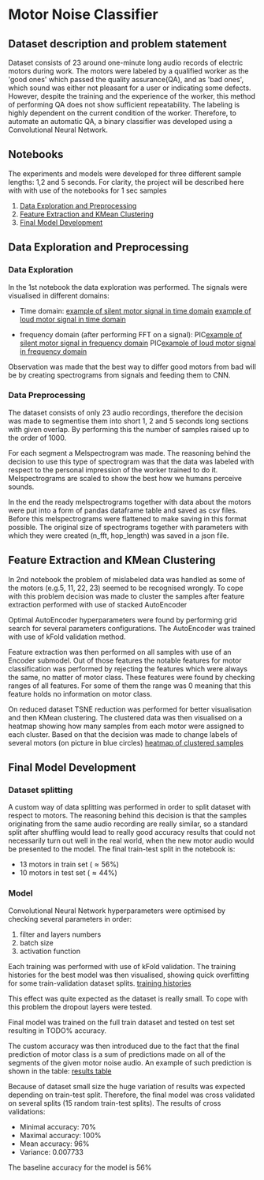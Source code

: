 # Motor Noise Classifier

## Dataset description and problem statement

Dataset consists of 23 around one-minute long audio records of electric motors during work. The motors were labeled by a qualified worker as the 'good ones' which passed the quality assurance(QA), and as 'bad ones', which sound was either not pleasant for a user or indicating some defects. However, despite the training and the experience of the worker, this method of performing QA does not show sufficient repeatability. The labeling is highly dependent on the current condition of the worker. Therefore, to automate an automatic QA, a binary classifier was developed using a Convolutional Neural Network.

## Notebooks
The experiments and models were developed for three different sample lengths: 1,2 and 5 seconds. For clarity, the project will be described here with with use of the notebooks for 1 sec samples
1. [Data Exploration and Preprocessing](https://github.com/marcinstopyra/motor_noise_clf/blob/master/00_data_exploration_and_preprocess_1sec.ipynb)
2. [Feature Extraction and KMean Clustering](https://github.com/marcinstopyra/motor_noise_clf/blob/master/10_Cluster_1sec_samples.ipynb)
3. [Final Model Development](https://github.com/marcinstopyra/motor_noise_clf/blob/master/20_CNN_1sec_samples.ipynb)

## Data Exploration and Preprocessing
### Data Exploration
In the 1st notebook the data exploration was performed. The signals were visualised in different domains:
- Time domain: 
[example of silent motor signal in time domain](/images/time_domain1.png)
[example of loud motor signal in time domain](/images/time_domain2.png)

- frequency domain (after performing FFT on a signal):
PIC[example of silent motor signal in frequency domain](/images/freq_domain1.png)
PIC[example of loud motor signal in frequency domain](/images/freq_domain2.png)

Observation was made that the best way to differ good motors from bad will be by creating spectrograms from signals and feeding them to CNN.

### Data Preprocessing
The dataset consists of only 23 audio recordings, therefore the decision was made to segmentise them into short 1, 2 and 5 seconds long sections with given overlap. By performing this the number of samples raised up to the order of 1000.

For each segment a Melspectrogram was made. The reasoning behind the decision to use this type of spectrogram was that the data was labeled with respect to the personal impression of the worker trained to do it. Melspectrograms are scaled to show the best how we humans perceive sounds.

In the end the ready melspectrograms together with data about the motors were put into a form of pandas dataframe table and saved as csv files. Before this melspectrograms were flattened to make saving in this format possible. The original size of spectrograms together with parameters with which they were created (n_fft, hop_length) was saved in a json file.

## Feature Extraction and KMean Clustering
In 2nd notebook the problem of mislabeled data was handled as some of the motors (e.g.5, 11, 22, 23) seemed to be recognised wrongly. To cope with this problem decision was made to cluster the samples after feature extraction performed with use of stacked AutoEncoder

Optimal AutoEncoder hyperparameters were found by performing grid search for several parameters configurations. The AutoEncoder was trained with use of kFold validation method.

Feature extraction was then performed on all samples with use of an Encoder submodel. Out of those features the notable features for motor classification was performed by rejecting the features which were always the same, no matter of motor class. These features were found by checking ranges of all features. For some of them the range was 0 meaning that this feature holds no information on motor class.

On reduced dataset TSNE reduction was performed for better visualisation and then KMean clustering. The clustered data was then visualised on a heatmap showing how many samples from each motor were assigned to each cluster. Based on that the decision was made to change labels of several motors (on picture in blue circles)
[heatmap of clustered samples](/images/heatmap.png)

## Final Model Development
### Dataset splitting
A custom way of data splitting was performed in order to split dataset with respect to motors. The reasoning behind this decision is that the samples originating from the same audio recording are really similar, so a standard split after shuffling would lead to really good accuracy results that could not necessarily turn out well in the real world, when the new motor audio would be presented to the model. The final train-test split in the notebook is:
- 13 motors in train set ($\approx 56$%)
- 10 motors in test set ($\approx 44$%)

### Model
Convolutional Neural Network hyperparameters were optimised by checking several parameters in order:
1. filter and layers numbers
2. batch size
3. activation function

Each training was performed with use of kFold validation. The training histories for the best model was then visualised, showing quick overfitting for some train-validation dataset splits. 
[training histories](/images/training_history.png)

This effect was quite expected as the dataset is really small. To cope with this problem the dropout layers were tested.

Final model was trained on the full train dataset and tested on test set resulting in TODO% accuracy.

The custom accuracy was then introduced due to the fact that the final prediction of motor class is a sum of predictions made on all of the segments of the given motor noise audio. 
An example of such prediction is shown in the table:
[results table](/images/pred_table.png)

Because of dataset small size the huge variation of results was expected depending on train-test split. Therefore, the final model was cross validated on several splits (15 random train-test splits). The results of cross validations:
- Minimal accuracy: 70%
- Maximal accuracy: 100%
- Mean accuracy: 96%
- Variance: 0.007733

The baseline accuracy for the model is 56%
